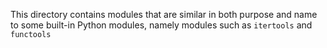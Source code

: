 This directory contains modules that are similar in both purpose and name to
some built-in Python modules, namely modules such as `itertools` and `functools`